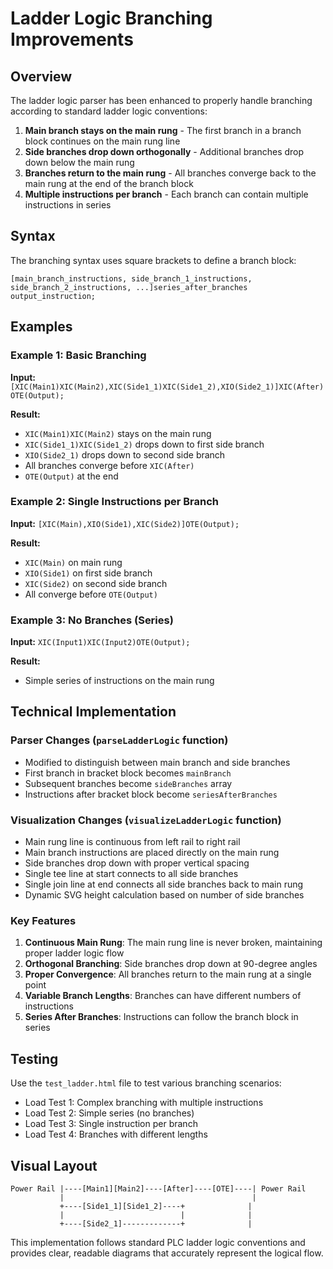 # Ladder Logic Branching Improvements

## Overview
The ladder logic parser has been enhanced to properly handle branching according to standard ladder logic conventions:

1. **Main branch stays on the main rung** - The first branch in a branch block continues on the main rung line
2. **Side branches drop down orthogonally** - Additional branches drop down below the main rung
3. **Branches return to the main rung** - All branches converge back to the main rung at the end of the branch block
4. **Multiple instructions per branch** - Each branch can contain multiple instructions in series

## Syntax
The branching syntax uses square brackets to define a branch block:
```
[main_branch_instructions, side_branch_1_instructions, side_branch_2_instructions, ...]series_after_branches output_instruction;
```

## Examples

### Example 1: Basic Branching
**Input:** `[XIC(Main1)XIC(Main2),XIC(Side1_1)XIC(Side1_2),XIO(Side2_1)]XIC(After)OTE(Output);`

**Result:**
- `XIC(Main1)XIC(Main2)` stays on the main rung
- `XIC(Side1_1)XIC(Side1_2)` drops down to first side branch
- `XIO(Side2_1)` drops down to second side branch  
- All branches converge before `XIC(After)`
- `OTE(Output)` at the end

### Example 2: Single Instructions per Branch
**Input:** `[XIC(Main),XIO(Side1),XIC(Side2)]OTE(Output);`

**Result:**
- `XIC(Main)` on main rung
- `XIO(Side1)` on first side branch
- `XIC(Side2)` on second side branch
- All converge before `OTE(Output)`

### Example 3: No Branches (Series)
**Input:** `XIC(Input1)XIC(Input2)OTE(Output);`

**Result:**
- Simple series of instructions on the main rung

## Technical Implementation

### Parser Changes (`parseLadderLogic` function)
- Modified to distinguish between main branch and side branches
- First branch in bracket block becomes `mainBranch`
- Subsequent branches become `sideBranches` array
- Instructions after bracket block become `seriesAfterBranches`

### Visualization Changes (`visualizeLadderLogic` function)
- Main rung line is continuous from left rail to right rail
- Main branch instructions are placed directly on the main rung
- Side branches drop down with proper vertical spacing
- Single tee line at start connects to all side branches
- Single join line at end connects all side branches back to main rung
- Dynamic SVG height calculation based on number of side branches

### Key Features
1. **Continuous Main Rung**: The main rung line is never broken, maintaining proper ladder logic flow
2. **Orthogonal Branching**: Side branches drop down at 90-degree angles
3. **Proper Convergence**: All branches return to the main rung at a single point
4. **Variable Branch Lengths**: Branches can have different numbers of instructions
5. **Series After Branches**: Instructions can follow the branch block in series

## Testing
Use the `test_ladder.html` file to test various branching scenarios:
- Load Test 1: Complex branching with multiple instructions
- Load Test 2: Simple series (no branches)
- Load Test 3: Single instruction per branch
- Load Test 4: Branches with different lengths

## Visual Layout
```
Power Rail |----[Main1][Main2]----[After]----[OTE]----| Power Rail
           |                                          |
           +----[Side1_1][Side1_2]----+              |
           |                          |              |
           +----[Side2_1]-------------+              |
```

This implementation follows standard PLC ladder logic conventions and provides clear, readable diagrams that accurately represent the logical flow. 